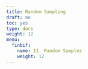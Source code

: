 ```yaml
---
title: Random Sampling
draft: no
toc: yes
type: docs
weight: 12
menu:
  finbif:
    name: 11. Random Samples
    weight: 12
---
```



